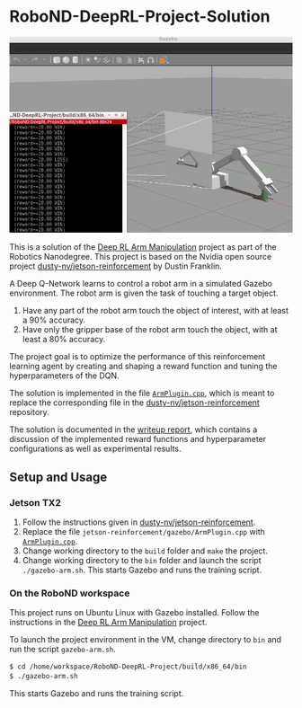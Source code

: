 
# RoboND-DeepRL-Project-Solution

<img src="screenshot_rl_arm.PNG">

This is a solution of the [Deep RL Arm Manipulation](https://github.com/udacity/RoboND-DeepRL-Project) project as part of the Robotics Nanodegree. This project is based on the Nvidia open source project [dusty-nv/jetson-reinforcement](https://github.com/dusty-nv/jetson-reinforcement) by Dustin Franklin.

A Deep Q-Network learns to control a robot arm in a simulated Gazebo environment. The robot arm is given the task of touching a target object.
1. Have any part of the robot arm touch the object of interest, with at least a 90% accuracy.
2. Have only the gripper base of the robot arm touch the object, with at least a 80% accuracy.

The project goal is to optimize the performance of this reinforcement learning agent by creating and shaping a reward function and tuning the hyperparameters of the DQN.

The solution is implemented in the file [`ArmPlugin.cpp`](gazebo/ArmPlugin.cpp), which is meant to replace the corresponding file in the  [dusty-nv/jetson-reinforcement](https://github.com/dusty-nv/jetson-reinforcement) repository.

The solution is documented in the [writeup report](writeup/writeup_deep_rl.pdf), which contains a discussion of the implemented reward functions and hyperparameter configurations as well as experimental results.

## Setup and Usage

### Jetson TX2
1. Follow the instructions given in [dusty-nv/jetson-reinforcement](https://github.com/dusty-nv/jetson-reinforcement).
2. Replace the file `jetson-reinforcement/gazebo/ArmPlugin.cpp` with [`ArmPlugin.cpp`](gazebo/ArmPlugin.cpp).
3. Change working directory to the `build` folder and `make` the project.
4. Change working directory to the `bin` folder and launch the script `./gazebo-arm.sh`. This starts Gazebo and runs the training script.

### On the RoboND workspace
This project runs on Ubuntu Linux with Gazebo installed. Follow the instructions in the [Deep RL Arm Manipulation](https://github.com/udacity/RoboND-DeepRL-Project) project.

To launch the project environment in the VM, change directory to `bin` and run the script `gazebo-arm.sh`. 

``` bash
$ cd /home/workspace/RoboND-DeepRL-Project/build/x86_64/bin
$ ./gazebo-arm.sh
```
This starts Gazebo and runs the training script.

